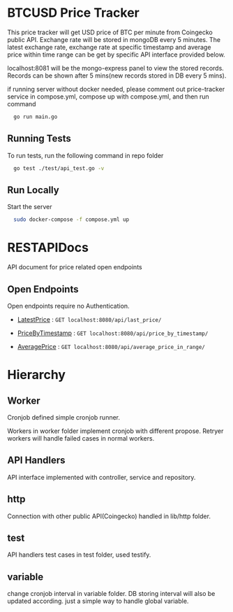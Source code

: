 # BTCUSD Price Tracker

This price tracker will get USD price of BTC per minute from Coingecko public API. Exchange rate will be stored in mongoDB every 5 minutes. The latest exchange rate, exchange rate at specific timestamp and average price within time range can be get by specific API interface provided below.

localhost:8081 will be the mongo-express panel to view the stored records. Records can be shown after 5 mins(new records stored in DB every 5 mins).

if running server without docker needed, please comment out price-tracker service in compose.yml, compose up with compose.yml, and then run command

```bash
  go run main.go
```


## Running Tests

To run tests, run the following command in repo folder

```bash
  go test ./test/api_test.go -v
```


## Run Locally

Start the server

```bash
  sudo docker-compose -f compose.yml up
```

# RESTAPIDocs

API document for price related open endpoints

## Open Endpoints

Open endpoints require no Authentication.

* [LatestPrice](getLatestPrice.md) : `GET localhost:8080/api/last_price/`

* [PriceByTimestamp](getPriceByTimestamp.md) : `GET localhost:8080/api/price_by_timestamp/`

* [AveragePrice](getAveragePriceInRange.md) : `GET localhost:8080/api/average_price_in_range/`

# Hierarchy

## Worker

Cronjob defined simple cronjob runner.

Workers in worker folder implement cronjob with different propose.
Retryer workers will handle failed cases in normal workers.

## API Handlers

API interface implemented with controller, service and repository.

## http

Connection with other public API(Coingecko) handled in lib/http folder.

## test

API handlers test cases in test folder, used testify.

## variable

change cronjob interval in variable folder. DB storing interval will also be updated according. just a simple way to handle global variable.